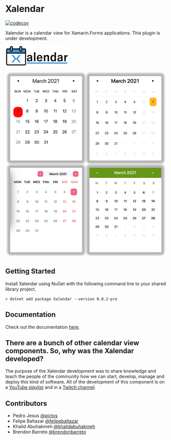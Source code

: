 # Xalendar

[![codecov](https://codecov.io/gh/ionixjunior/Xalendar/branch/main/graph/badge.svg)](https://codecov.io/gh/ionixjunior/Xalendar)

Xalendar is a calendar view for Xamarin.Forms applications. This plugin is under development.

<img alt="Xalendar logo" src="./assets/logo.png" width="200" />

![Xalendar samples image](./assets/samples.png)

## Getting Started

Install Xalendar using NuGet with the following command line to your shared library project.

```console
> dotnet add package Xalendar --version 0.0.2-pre
```

## Documentation

Check out the documentation [here](https://github.com/ionixjunior/Xalendar/wiki).

## There are a bunch of other calendar view components. So, why was the Xalendar developed?

The purpose of the Xalendar development was to share knowledge and teach the people of the community how we can start, develop, manage and deploy this kind of software. All of the development of this component is on a [YouTube playlist](https://www.youtube.com/playlist?list=PL6M6J_6V_um_QM-WF9MfNAD7X2qGBTXdL) and in a [Twitch channel](https://www.twitch.tv/ionixjunior). 

## Contributors

- Pedro Jesus [@pictos](https://github.com/pictos)
- Felipe Baltazar [@felipebaltazar](https://github.com/felipebaltazar)
- Khalid Abuhakmeh [@khalidabuhakmeh](https://github.com/khalidabuhakmeh)
- Brendon Barreto [@brendonbarreto](https://github.com/brendonbarreto)
